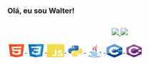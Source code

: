 ### Olá, eu sou Walter!
## 

<div align="center">
  <a href="https://github.com/WalterLops">
 <img min-height="400" width="450" src="https://github-readme-stats.vercel.app/api?username=WalterLops&show_icons=true&theme=tokyonight&include_all_commits=true&count_private=true"/>
  <img min-height="400" width="300" src="https://github-readme-stats.vercel.app/api/top-langs/?username=WalterLops&layout=compact&langs_count=7&theme=tokyonight"/>
</div>
 
<div style="display: inline_block" align="left"><br>
  <img align="center" alt="Walte-HTML" height="30" width="40" src="https://raw.githubusercontent.com/devicons/devicon/master/icons/html5/html5-original.svg"/>
  <img align="center" alt="Walte-CSS" height="30" width="40" src="https://raw.githubusercontent.com/devicons/devicon/master/icons/css3/css3-original.svg"/>
  <img align="center" alt="Walter-Js" height="30" width="40" src="https://raw.githubusercontent.com/devicons/devicon/master/icons/javascript/javascript-plain.svg">
  <img align="center" alt="Walte-Python" height="30" width="40" src="https://raw.githubusercontent.com/devicons/devicon/master/icons/python/python-original.svg"/>
  <img align="center" alt="Walte-Java" height="30" width="40" src="https://raw.githubusercontent.com/devicons/devicon/master/icons/java/java-original.svg"/>
  <img align="center" alt="Walte-C-plus-plus" height="30" width="40" src="https://raw.githubusercontent.com/devicons/devicon/master/icons/cplusplus/cplusplus-original.svg" />
 <img align="center" alt="Walte-Csharp" height="30" width="40" src="https://raw.githubusercontent.com/devicons/devicon/master/icons/csharp/csharp-original.svg"/>
</div>


